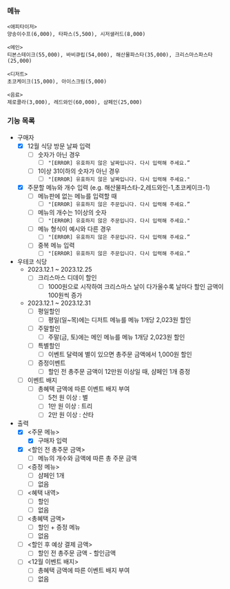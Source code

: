 ### 메뉴

````
<애피타이저>
양송이수프(6,000), 타파스(5,500), 시저샐러드(8,000)

<메인>
티본스테이크(55,000), 바비큐립(54,000), 해산물파스타(35,000), 크리스마스파스타(25,000)

<디저트>
초코케이크(15,000), 아이스크림(5,000)

<음료>
제로콜라(3,000), 레드와인(60,000), 샴페인(25,000)
````

### 기능 목록

- 구매자
    - [x] 12월 식당 방문 날짜 입력
        - [ ] 숫자가 아닌 경우
            - [ ] `"[ERROR] 유효하지 않은 날짜입니다. 다시 입력해 주세요.”`
        - [ ] 1이상 31이하의 숫자가 아닌 경우
            - [ ] `"[ERROR] 유효하지 않은 날짜입니다. 다시 입력해 주세요."`
    - [x] 주문할 메뉴와 개수 입력 (e.g. 해산물파스타-2,레드와인-1,초코케이크-1)
        - [ ] 메뉴판에 없는 메뉴를 입력할 때
            - [ ] `"[ERROR] 유효하지 않은 주문입니다. 다시 입력해 주세요.”`
        - [ ] 메뉴의 개수는 1이상의 숫자
            - [ ] `"[ERROR] 유효하지 않은 주문입니다. 다시 입력해 주세요."`
        - [ ] 메뉴 형식이 예시와 다른 경우
            - [ ] `"[ERROR] 유효하지 않은 주문입니다. 다시 입력해 주세요.”`
        - [ ] 중복 메뉴 입력
            - [ ] `"[ERROR] 유효하지 않은 주문입니다. 다시 입력해 주세요.”`
- 우테코 식당
    - 2023.12.1 ~ 2023.12.25
        - [ ] 크리스마스 디데이 할인
            - [ ] 1000원으로 시작하여 크리스마스 날이 다가올수록 날마다 할인 금액이 100원씩 증가
    - 2023.12.1 ~ 2023.12.31
        - [ ] 평일할인
            - [ ] 평일(일~목)에는 디저트 메뉴를 메뉴 1개당 2,023원 할인
        - [ ] 주말할인
            - [ ] 주말(금, 토)에는 메인 메뉴를 메뉴 1개당 2,023원 할인
        - [ ] 특별할인
            - [ ] 이벤트 달력에 별이 있으면 총주문 금액에서 1,000원 할인
        - [ ] 증정이벤트
            - [ ] 할인 전 총주문 금액이 12만원 이상일 때, 샴페인 1개 증정
    - [ ] 이벤트 배지
        - [ ] 총혜택 금액에 따른 이벤트 배지 부여
            - [ ] 5천 원 이상 : 별
            - [ ] 1만 원 이상 : 트리
            - [ ] 2만 원 이상 : 산타
- 출력
    - [x] <주문 메뉴>
        - [x] 구매자 입력
    - [x] <할인 전 총주문 금액>
        - [ ] 메뉴의 개수와 금액에 따른 총 주문 금액
    - [ ] <증정 메뉴>
        - [ ] 샴페인 1개
        - [ ] 없음
    - [ ] <혜택 내역>
        - [ ] 할인
        - [ ] 없음
    - [ ] <총혜택 금액>
        - [ ] 할인 + 증정 메뉴
        - [ ] 없음
    - [ ] <할인 후 예상 결제 금액>
        - [ ] 할인 전 총주문 금액 - 할인금액
    - [ ] <12월 이벤트 배지>
        - [ ] 총혜택 금액에 따른 이벤트 배지 부여
        - [ ] 없음